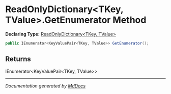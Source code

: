 # ReadOnlyDictionary\<TKey, TValue\>.GetEnumerator Method

**Declaring Type:** [ReadOnlyDictionary\<TKey, TValue\>](../Type.md)

```csharp
public IEnumerator<KeyValuePair<TKey, TValue>> GetEnumerator();
```

## Returns

IEnumerator\<KeyValuePair\<TKey, TValue\>\>

___

*Documentation generated by [MdDocs](https://github.com/ap0llo/mddocs)*
